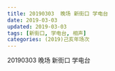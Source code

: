 ```yaml
---
title: 20190303  晚场 新街口 学电台
date: 2019-03-03
updated: 2019-03-03
tags: [新街口, 学电台, 相声]
categories: (2019)己亥年场次
---
```

20190303  晚场 新街口 学电台



